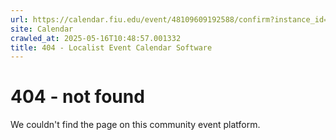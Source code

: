 ```yaml
---
url: https://calendar.fiu.edu/event/48109609192588/confirm?instance_id=48223868132154&return=https%3A%2F%2Fcalendar.fiu.edu%2Fmarc
site: Calendar
crawled_at: 2025-05-16T10:48:57.001332
title: 404 - Localist Event Calendar Software
---
```


# 404 - not found
We couldn't find the page on this community event platform.
